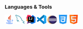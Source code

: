 ### Languages & Tools
<div>
<img src="images/java%20(1).png" alt="Java" width="30"/>
<img src="images/mysql (1).png" alt="MySQL" width="30"/>
<img src="images/IntelliJ_IDEA_Icon.svg.png" alt="Java" width="30"/>
<img src="images/Visual_Studio_Code_1.35_icon.svg.png" alt="MySQL" width="30"/>
<img src="images/eclipse-11-logo-png-transparent.png" alt="MySQL" width="30"/>
<img src="images/css-3.png" alt="Java" width="30"/>
<img src="images/html.png" alt="Java" width="30"/>
</div>
